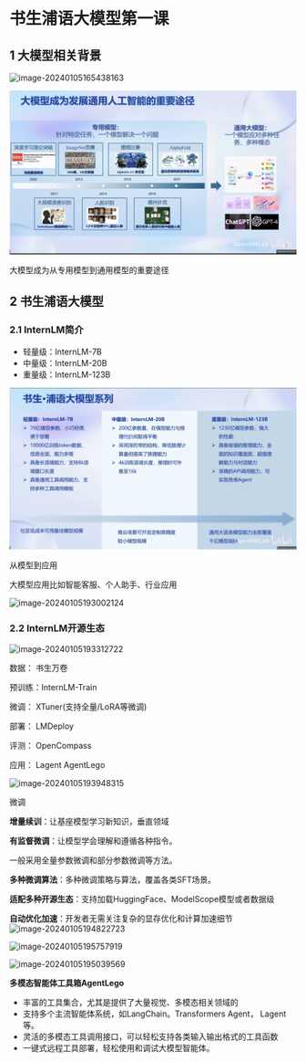 # 书生浦语大模型第一课

## 1 大模型相关背景

![image-20240105165438163](https://github.com/wzl0329/InternLM-learning/blob/main/img/img_1/image-20240105165438163.png)



![image-20240105172534261](img/img_1/image-20240105172534261.png)

大模型成为从专用模型到通用模型的重要途径

## 2 书生浦语大模型

### 2.1 InternLM简介

- 轻量级：InternLM-7B
- 中量级：InternLM-20B
- 重量级：InternLM-123B

![image-20240105192846280](img\img_1\image-20240105192846280.png)



从模型到应用

大模型应用比如智能客服、个人助手、行业应用

![image-20240105193002124](D:\项目文件\课程学习\InternLM学习\img\img_1\image-20240105193002124.png)

### 2.2 InternLM开源生态

![image-20240105193312722](D:\项目文件\课程学习\InternLM学习\img\img_1\image-20240105193312722.png)

 数据： 书生万卷

 预训练：InternLM-Train

 微调： XTuner(支持全量/LoRA等微调)

 部署： LMDeploy

 评测： OpenCompass

 应用： Lagent AgentLego

![image-20240105193948315](D:\项目文件\课程学习\InternLM学习\img\img_1\image-20240105193948315.png)

 微调

**增量续训**：让基座模型学习新知识，垂直领域

**有监督微调**：让模型学会理解和遵循各种指令。

一般采用全量参数微调和部分参数微调等方法。

**多种微调算法**：多种微调策略与算法，覆盖各类SFT场景。

**适配多种开源生态**：支持加载HuggingFace、ModelScope模型或者数据级

**自动优化加速**：开发者无需关注复杂的显存优化和计算加速细节![image-20240105194822723](D:\项目文件\课程学习\InternLM学习\img\img_1\image-20240105194822723.png)

![image-20240105195757919](D:\项目文件\课程学习\InternLM学习\img\img_1\image-20240105195757919.png)

![image-20240105195039569](D:\项目文件\课程学习\InternLM学习\img\img_1\image-20240105195039569.png)

**多模态智能体工具箱AgentLego**

- 丰富的工具集合，尤其是提供了大量视觉、多模态相关领域的
- 支持多个主流智能体系统，如LangChain。Transformers Agent， Lagent等。
- 灵活的多模态工具调用接口，可以轻松支持各类输入输出格式的工具函数
- 一键式远程工具部署，轻松使用和调试大模型智能体。

